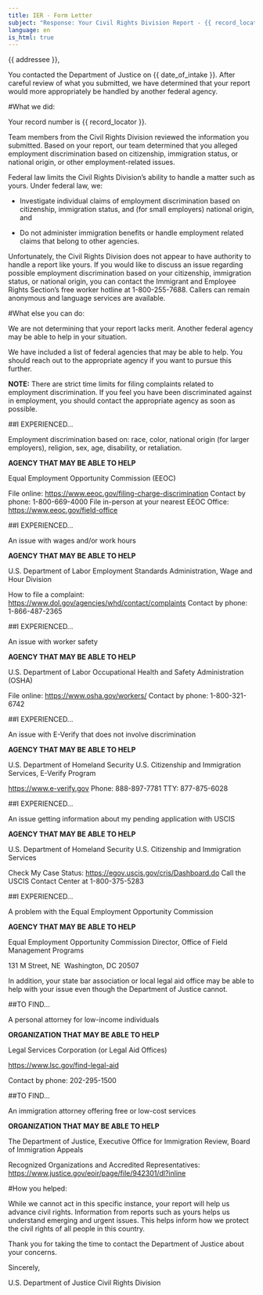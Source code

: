 ```yaml
---
title: IER - Form Letter
subject: "Response: Your Civil Rights Division Report - {{ record_locator }} from the {{ section_name }} Section"
language: en
is_html: true
---
```

{{ addressee }},

You contacted the Department of Justice on {{ date_of_intake }}. After careful review of what you submitted, we have determined that your report would more appropriately be handled by another federal agency.

#What we did:

Your record number is {{ record_locator }}.

Team members from the Civil Rights Division reviewed the information you submitted.  Based on your report, our team determined that you alleged employment discrimination based on citizenship, immigration status, or national origin, or other employment-related issues.

Federal law limits the Civil Rights Division’s ability to handle a matter such as yours. Under federal law, we:

 - Investigate individual claims of employment discrimination based on citizenship, immigration status, and (for small employers) national origin, and

 - Do not administer immigration benefits or handle employment related claims that belong to other agencies.

Unfortunately, the Civil Rights Division does not appear to have authority to handle a report like yours. If you would like to discuss an issue regarding possible employment discrimination based on your citizenship, immigration status, or national origin, you can contact the Immigrant and Employee Rights Section’s free worker hotline at 1-800-255-7688.  Callers can remain anonymous and language services are available.

#What else you can do:

We are not determining that your report lacks merit.  Another federal agency may be able to help in your situation.

We have included a list of federal agencies that may be able to help. You should reach out to the appropriate agency if you want to pursue this further.

**NOTE:** There are strict time limits for filing complaints related to employment discrimination. If you feel you have been discriminated against in employment, you should contact the appropriate agency as soon as possible.

##I EXPERIENCED…

Employment discrimination based on: race, color, national origin (for larger employers), religion, sex, age, disability, or retaliation.

**AGENCY THAT MAY BE ABLE TO HELP**

Equal Employment Opportunity Commission (EEOC)

File online: <https://www.eeoc.gov/filing-charge-discrimination>
Contact by phone: 1-800-669-4000
File in-person at your nearest EEOC Office: <https://www.eeoc.gov/field-office>

##I EXPERIENCED…

An issue with wages and/or work hours

**AGENCY THAT MAY BE ABLE TO HELP**

U.S. Department of Labor
Employment Standards Administration, Wage and Hour Division 

How to file a complaint: <https://www.dol.gov/agencies/whd/contact/complaints>
Contact by phone: 1-866-487-2365

##I EXPERIENCED…

An issue with worker safety

**AGENCY THAT MAY BE ABLE TO HELP**

U.S. Department of Labor
Occupational Health and Safety Administration (OSHA)

File online: <https://www.osha.gov/workers/>
Contact by phone: 1-800-321-6742

##I EXPERIENCED…

An issue with E-Verify that does not involve discrimination

**AGENCY THAT MAY BE ABLE TO HELP**

U.S. Department of Homeland Security
U.S. Citizenship and Immigration Services, E-Verify Program

<https://www.e-verify.gov>
Phone: 888-897-7781
TTY: 877-875-6028

##I EXPERIENCED…

An issue getting information about my pending application with USCIS

**AGENCY THAT MAY BE ABLE TO HELP**

U.S. Department of Homeland Security
U.S. Citizenship and Immigration Services

Check My Case Status: <https://egov.uscis.gov/cris/Dashboard.do>
Call the USCIS Contact Center at 1-800-375-5283

##I EXPERIENCED…

A problem with the Equal Employment Opportunity Commission

**AGENCY THAT MAY BE ABLE TO HELP**

Equal Employment Opportunity Commission
Director, Office of Field Management Programs 

131 M Street, NE 
Washington, DC 20507

In addition, your state bar association or local legal aid office may be able to help with your issue even though the Department of Justice cannot.

##TO FIND…

A personal attorney for low-income individuals

**ORGANIZATION THAT MAY BE ABLE TO HELP**

Legal Services Corporation (or Legal Aid Offices)

<https://www.lsc.gov/find-legal-aid>

Contact by phone: 202-295-1500

##TO FIND…

An immigration attorney offering free or low-cost services

**ORGANIZATION THAT MAY BE ABLE TO HELP**

The Department of Justice, Executive Office for Immigration Review, Board of Immigration Appeals

Recognized Organizations and Accredited Representatives: <https://www.justice.gov/eoir/page/file/942301/dl?inline>

#How you helped:

While we cannot act in this specific instance, your report will help us advance civil rights. Information from reports such as yours helps us understand emerging and urgent issues.  This helps inform how we protect the civil rights of all people in this country.

Thank you for taking the time to contact the Department of Justice about your concerns.

Sincerely,

U.S. Department of Justice
Civil Rights Division
